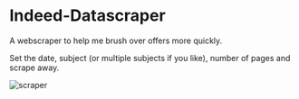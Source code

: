 # Indeed-Datascraper
A webscraper to help me brush over offers more quickly.


Set the date, subject (or multiple subjects if you like), number of pages and scrape away.



![scraper](https://user-images.githubusercontent.com/56868809/157295732-02b8cedd-aa7a-4f6a-8637-e49fa8e57afb.png)
